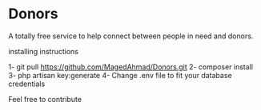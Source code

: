 # Donors
A totally free service to help connect between people in need and donors.


installing instructions

1- git pull https://github.com/MagedAhmad/Donors.git
2- composer install 
3- php artisan key:generate
4- Change .env file to fit your database credentials



Feel free to contribute